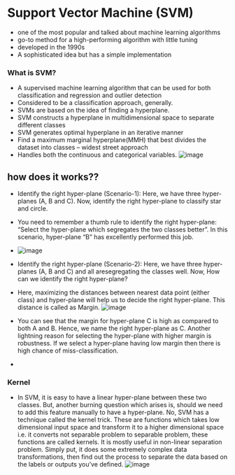 # Support Vector Machine (SVM)
- one of the most popular and talked about machine learning algorithms
- go-to method for a high-performing algorithm with little tuning
- developed in the 1990s
- A sophisticated idea but has a simple implementation
### What is SVM?
- A supervised machine learning algorithm that can be used for both classification and regression and outlier detection
- Considered to be a classification approach, generally.
- SVMs are based on the idea of finding a hyperplane.
- SVM constructs a hyperplane in multidimensional space to separate different classes
- SVM generates optimal hyperplane in an iterative manner
- Find a maximum marginal hyperplane(MMH) that best divides the dataset into classes – widest street approach
- Handles both the continuous and categorical variables.
![image](https://github.com/Selvam-DG/Machine_Learning_Techniques/assets/98681717/4e06d048-767c-4ee7-8b9c-de9f650f735e)


## how does it works??
- Identify the right hyper-plane (Scenario-1): Here, we have three hyper-planes (A, B and C). Now,  identify the right hyper-plane to classify star and circle.
- You need to remember a thumb rule to identify the right hyper-plane: “Select the hyper-plane  which segregates the two classes better”. In this scenario, hyper-plane “B” has excellently  performed this job.
- ![image](https://github.com/Selvam-DG/Machine_Learning_Techniques/assets/98681717/c04d70e6-11de-42c9-aa4e-652454558d87)

- Identify the right hyper-plane (Scenario-2): Here, we have three hyper-planes (A, B and C) and all aresegregating the classes well. Now, How can we identify the right hyper-plane?
- Here, maximizing the distances between nearest data point (either class) and hyper-plane will help us to  decide the right hyper-plane. This distance is called as Margin.
![image](https://github.com/Selvam-DG/Machine_Learning_Techniques/assets/98681717/1a2bd327-d6d0-4c53-be62-905d47140cca)
- You can see that the margin for hyper-plane C is high as compared to both A and B. Hence, we name  the right hyper-plane as C. Another lightning reason for selecting the hyper-plane with higher margin is robustness. If we select a hyper-plane having low margin then there is high chance of miss-classification.
- 



### Kernel
- In SVM, it is easy to have a linear hyper-plane between these two classes. But, another burning  question which arises is, should we need to add this feature manually to have a hyper-plane.
No, SVM has a technique called the kernel trick. These are functions which takes low dimensional  input space and transform it to a higher dimensional space i.e. it converts not separable problem  to separable problem, these functions are called kernels.
It is mostly useful in non-linear  separation problem. Simply put, it does some extremely complex data transformations, then find
out the process to separate the data based on the labels or outputs you’ve defined.
![image](https://github.com/Selvam-DG/Machine_Learning_Techniques/assets/98681717/654fd64c-753f-43e8-8de5-c52dd9b2caac)





